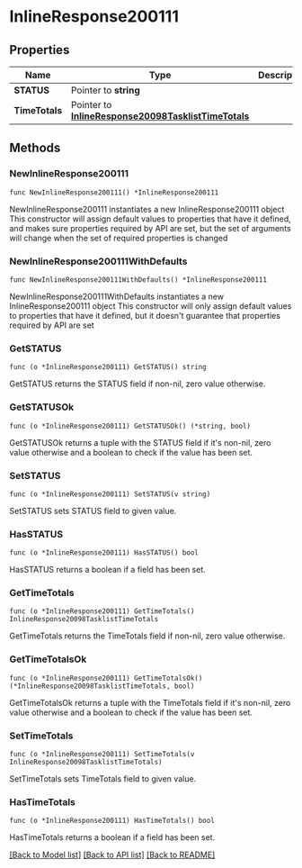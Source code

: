# InlineResponse200111

## Properties

Name | Type | Description | Notes
------------ | ------------- | ------------- | -------------
**STATUS** | Pointer to **string** |  | [optional] 
**TimeTotals** | Pointer to [**InlineResponse20098TasklistTimeTotals**](InlineResponse20098TasklistTimeTotals.md) |  | [optional] 

## Methods

### NewInlineResponse200111

`func NewInlineResponse200111() *InlineResponse200111`

NewInlineResponse200111 instantiates a new InlineResponse200111 object
This constructor will assign default values to properties that have it defined,
and makes sure properties required by API are set, but the set of arguments
will change when the set of required properties is changed

### NewInlineResponse200111WithDefaults

`func NewInlineResponse200111WithDefaults() *InlineResponse200111`

NewInlineResponse200111WithDefaults instantiates a new InlineResponse200111 object
This constructor will only assign default values to properties that have it defined,
but it doesn't guarantee that properties required by API are set

### GetSTATUS

`func (o *InlineResponse200111) GetSTATUS() string`

GetSTATUS returns the STATUS field if non-nil, zero value otherwise.

### GetSTATUSOk

`func (o *InlineResponse200111) GetSTATUSOk() (*string, bool)`

GetSTATUSOk returns a tuple with the STATUS field if it's non-nil, zero value otherwise
and a boolean to check if the value has been set.

### SetSTATUS

`func (o *InlineResponse200111) SetSTATUS(v string)`

SetSTATUS sets STATUS field to given value.

### HasSTATUS

`func (o *InlineResponse200111) HasSTATUS() bool`

HasSTATUS returns a boolean if a field has been set.

### GetTimeTotals

`func (o *InlineResponse200111) GetTimeTotals() InlineResponse20098TasklistTimeTotals`

GetTimeTotals returns the TimeTotals field if non-nil, zero value otherwise.

### GetTimeTotalsOk

`func (o *InlineResponse200111) GetTimeTotalsOk() (*InlineResponse20098TasklistTimeTotals, bool)`

GetTimeTotalsOk returns a tuple with the TimeTotals field if it's non-nil, zero value otherwise
and a boolean to check if the value has been set.

### SetTimeTotals

`func (o *InlineResponse200111) SetTimeTotals(v InlineResponse20098TasklistTimeTotals)`

SetTimeTotals sets TimeTotals field to given value.

### HasTimeTotals

`func (o *InlineResponse200111) HasTimeTotals() bool`

HasTimeTotals returns a boolean if a field has been set.


[[Back to Model list]](../README.md#documentation-for-models) [[Back to API list]](../README.md#documentation-for-api-endpoints) [[Back to README]](../README.md)


